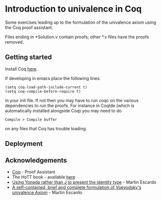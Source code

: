 # Introduction to univalence in Coq

Some exercises leading up to the formulation of the univalence axiom using the Coq proof assistant.

Files ending in *Solution.v contain proofs; other *.v files have the proofs removed.

## Getting started

Install Coq [here](https://coq.inria.fr/).

If developing in emacs place the following lines:

```
(setq coq-load-path-include-current t)
(setq coq-compile-before-require t)
```

in your init file.
If not then you may have to run coqc on the various dependencies to run the proofs.
For instance in CoqIde (which is automatically installed alongside Coq) you may need to do

```
Compile > Compile buffer
```

on any files that Coq has trouble loading.

## Deployment 

## Acknowledgements

* [Coq](https://coq.inria.fr/) - Proof Assistant
* The HoTT book - available [here](https://homotopytypetheory.org/book/)
* [Using Yoneda rather than J to present the identity type](http://www.cs.bham.ac.uk/~mhe/yoneda/yoneda.html) - Martin Escardo
* [A self-contained, brief and complete formulation of Voevodsky's univalence Axiom](http://www.cs.bham.ac.uk/~mhe/agda-new/UnivalenceFromScratch.html) - Martin Escardo
